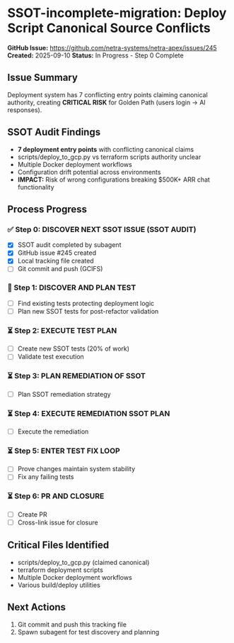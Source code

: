 # SSOT-incomplete-migration: Deploy Script Canonical Source Conflicts

**GitHub Issue:** https://github.com/netra-systems/netra-apex/issues/245
**Created:** 2025-09-10
**Status:** In Progress - Step 0 Complete

## Issue Summary
Deployment system has 7 conflicting entry points claiming canonical authority, creating **CRITICAL RISK** for Golden Path (users login → AI responses).

## SSOT Audit Findings
- **7 deployment entry points** with conflicting canonical claims
- scripts/deploy_to_gcp.py vs terraform scripts authority unclear
- Multiple Docker deployment workflows  
- Configuration drift potential across environments
- **IMPACT:** Risk of wrong configurations breaking $500K+ ARR chat functionality

## Process Progress

### ✅ Step 0: DISCOVER NEXT SSOT ISSUE (SSOT AUDIT)
- [x] SSOT audit completed by subagent
- [x] GitHub issue #245 created
- [x] Local tracking file created
- [ ] Git commit and push (GCIFS)

### 🔄 Step 1: DISCOVER AND PLAN TEST
- [ ] Find existing tests protecting deployment logic
- [ ] Plan new SSOT tests for post-refactor validation

### ⏳ Step 2: EXECUTE TEST PLAN
- [ ] Create new SSOT tests (20% of work)
- [ ] Validate test execution

### ⏳ Step 3: PLAN REMEDIATION OF SSOT
- [ ] Plan SSOT remediation strategy

### ⏳ Step 4: EXECUTE REMEDIATION SSOT PLAN
- [ ] Execute the remediation

### ⏳ Step 5: ENTER TEST FIX LOOP
- [ ] Prove changes maintain system stability
- [ ] Fix any failing tests

### ⏳ Step 6: PR AND CLOSURE
- [ ] Create PR
- [ ] Cross-link issue for closure

## Critical Files Identified
- scripts/deploy_to_gcp.py (claimed canonical)
- terraform deployment scripts
- Multiple Docker deployment workflows
- Various build/deploy utilities

## Next Actions
1. Git commit and push this tracking file
2. Spawn subagent for test discovery and planning